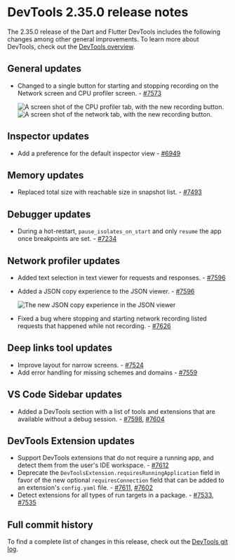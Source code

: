 # DevTools 2.35.0 release notes

The 2.35.0 release of the Dart and Flutter DevTools
includes the following changes among other general improvements.
To learn more about DevTools, check out the
[DevTools overview](/tools/devtools).

## General updates

* Changed to a single button for starting and stopping
  recording on the Network screen and CPU profiler screen. - [#7573](https://github.com/flutter/devtools/pull/7573)
  
  ![A screen shot of the CPU profiler tab, with the new recording button.](/assets/docs/tools/devtools/release-notes/images-2.35.0/profiler_recording.png)
  ![A screen shot of the network tab, with the new recording button.](/assets/docs/tools/devtools/release-notes/images-2.35.0/network_recording.png)

## Inspector updates

* Add a preference for the default inspector view - [#6949](https://github.com/flutter/devtools/pull/6949)

## Memory updates

* Replaced total size with reachable size in snapshot list. - [#7493](https://github.com/flutter/devtools/pull/7493)

## Debugger updates

* During a hot-restart, `pause_isolates_on_start` and only
  `resume` the app once breakpoints are set. - [#7234](https://github.com/flutter/devtools/pull/7234)

## Network profiler updates

* Added text selection in text viewer for requests and responses. - [#7596](https://github.com/flutter/devtools/pull/7596)
* Added a JSON copy experience to the JSON viewer. - [#7596](https://github.com/flutter/devtools/pull/7596)
  
  ![The new JSON copy experience in the JSON viewer](/assets/docs/tools/devtools/release-notes/images-2.35.0/json_viewer_copy.png)
  
* Fixed a bug where stopping and starting network recording listed requests that
  happened while not recording. - [#7626](https://github.com/flutter/devtools/pull/7626)

## Deep links tool updates

* Improve layout for narrow screens. - [#7524](https://github.com/flutter/devtools/pull/7524)
* Add error handling for missing schemes and domains - [#7559](https://github.com/flutter/devtools/pull/7559)

## VS Code Sidebar updates

* Added a DevTools section with a list of tools and extensions that
  are available without a debug session. -
  [#7598](https://github.com/flutter/devtools/pull/7598), [#7604](https://github.com/flutter/devtools/pull/7604)

## DevTools Extension updates

* Support DevTools extensions that do not require a running app, and
  detect them from the user's IDE workspace. - [#7612](https://github.com/flutter/devtools/pull/7612)
* Deprecate the `DevToolsExtension.requiresRunningApplication` field in
  favor of the new optional `requiresConnection` field that
  can be added to an extension's `config.yaml` file. -
  [#7611](https://github.com/flutter/devtools/pull/7611), [#7602](https://github.com/flutter/devtools/pull/7602)
* Detect extensions for all types of run targets in a package. -
  [#7533](https://github.com/flutter/devtools/pull/7533), [#7535](https://github.com/flutter/devtools/pull/7535)

## Full commit history

To find a complete list of changes in this release, check out the
[DevTools git log](https://github.com/flutter/devtools/tree/v2.35.0).
